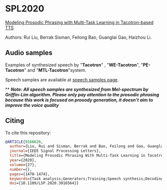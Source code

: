 # SPL2020

[Modeling Prosodic Phrasing with Multi-Task Learning in Tacotron-based TTS](https://ieeexplore.ieee.org/stamp/stamp.jsp?arnumber=9166626)

Authors: Rui Liu, Berrak Sisman, Feilong Bao, Guanglai Gao, Haizhou Li.

## Audio samples

Examples of synthesized speech by "__Tacotron__" , "__WE-Tacotron__", "__PE-Tacotron__" and "__MTL-Tacotron__"system.

Speech samples are available at [speech samples page](https://ttslr.github.io/SPL2020/).


** **_Note: All speech samples are synthesized from Mel-spectrum by Griffin-Lim algorithm. Please only pay attention to the prosodic phrasing because this work is focused on prosody generation, it doesn’t aim to improve the voice quality_**



## Citing
To cite this repository:
```bibtex
@ARTICLE{9166626,
  author={Liu, Rui and Sisman, Berrak and Bao, Feilong and Gao, Guanglai and Li, Haizhou},
  journal={IEEE Signal Processing Letters}, 
  title={Modeling Prosodic Phrasing With Multi-Task Learning in Tacotron-Based TTS}, 
  year={2020},
  volume={27},
  number={},
  pages={1470-1474},
  keywords={Task analysis;Generators;Training;Speech synthesis;Decoding;Linguistics;Data models;Tacotron;multi-task learning;prosody},
  doi={10.1109/LSP.2020.3016564}}


```
